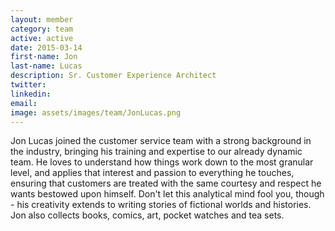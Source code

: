 ```yaml
---
layout: member
category: team
active: active
date: 2015-03-14
first-name: Jon
last-name: Lucas
description: Sr. Customer Experience Architect
twitter:
linkedin:
email:
image: assets/images/team/JonLucas.png
---
```

Jon Lucas joined the customer service team with a strong background in the industry, bringing his training and expertise to our already dynamic team. He loves to understand how things work down to the most granular level, and applies that interest and passion to everything he touches, ensuring that customers are treated with the same courtesy and respect he wants bestowed upon himself. Don't let this analytical mind fool you, though - his creativity extends to writing stories of fictional worlds and histories. Jon also collects books, comics, art, pocket watches and tea sets.
